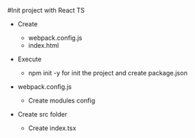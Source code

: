 #Init project with React TS

* Create
	* webpack.config.js
	* index.html

* Execute 
	* npm init -y for init the project and create package.json

* webpack.config.js
	* Create modules config

* Create src folder
	* Create index.tsx


